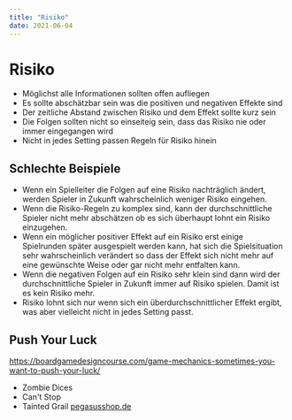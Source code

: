 ```yaml
---
title: "Risiko"
date: 2021-06-04
---
```


# Risiko

- Möglichst alle Informationen sollten offen aufliegen
- Es sollte abschätzbar sein was die positiven und negativen Effekte sind
- Der zeitliche Abstand zwischen Risiko und dem Effekt sollte kurz sein
- Die Folgen sollten nicht so einseiteig sein, dass das Risiko nie oder immer eingegangen wird
- Nicht in jedes Setting passen Regeln für Risiko hinein

## Schlechte Beispiele

- Wenn ein Spielleiter die Folgen auf eine Risiko nachträglich ändert, werden Spieler in Zukunft wahrscheinlich weniger Risiko eingehen.
- Wenn die Risiko-Regeln zu komplex sind, kann der durchschnittliche Spieler nicht mehr abschätzen ob es sich überhaupt lohnt ein Risiko einzugehen.
- Wenn ein möglicher positiver Effekt auf ein Risiko erst einige Spielrunden später ausgespielt werden kann, hat sich die Spielsituation sehr wahrscheinlich verändert so dass der Effekt sich nicht mehr auf eine gewünschte Weise oder gar nicht mehr entfalten kann.
- Wenn die negativen Folgen auf ein Risiko sehr klein sind dann wird der durchschnittliche Spieler in Zukunft immer auf Risiko spielen. Damit ist es kein Risiko mehr.
- Risiko lohnt sich nur wenn sich ein überdurchschnittlicher Effekt ergibt, was aber vielleicht nicht in jedes Setting passt.

## Push Your Luck

https://boardgamedesigncourse.com/game-mechanics-sometimes-you-want-to-push-your-luck/

- Zombie Dices
- Can't Stop
- Tainted Grail [pegasusshop.de](https://pegasusshop.de/sortiment/spiele/expertenspiele/10415/tainted-grail-deutsche-ausgabe)
